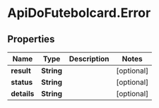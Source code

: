 # ApiDoFutebolcard.Error

## Properties
Name | Type | Description | Notes
------------ | ------------- | ------------- | -------------
**result** | **String** |  | [optional] 
**status** | **String** |  | [optional] 
**details** | **String** |  | [optional] 


